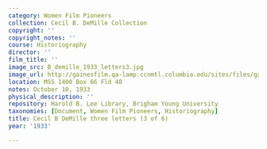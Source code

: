 ```yaml
---
category: Women Film Pioneers
collection: Cecil B. DeMille Collection
copyright: ''
copyright_notes: ''
course: Historiography
director: ''
film_title: ''
image_src: B_demille_1933_letters3.jpg
image_url: http://gainesfilm.qa-lamp.ccnmtl.columbia.edu/sites/files/gainesfilm/images/B_demille_1933_letters3.jpg
location: MSS 1400 Box 66 Fld 40
notes: October 10, 1933
physical_description: ''
repository: Harold B. Lee Library, Brigham Young University
taxonomies: [Document, Women Film Pioneers, Historiography]
title: Cecil B DeMille three letters (3 of 6)
year: '1933'

---
```

